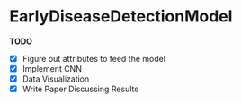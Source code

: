 # EarlyDiseaseDetectionModel
**TODO**
- [x] Figure out attributes to feed the model
- [x] Implement CNN
- [x] Data Visualization
- [x] Write Paper Discussing Results
